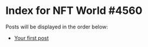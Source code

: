 # Index for NFT World #4560
Posts will be displayed in the order below:

- [Your first post](./001-first.md)

